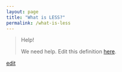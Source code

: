 ```yaml
---
layout: page
title: "What is LESS?"
permalink: /what-is-less
---
```


> Help! 
> 
> We need help. Edit this definition <a href="https://github.com/and-digital/tech-definitions/blog/master/definitions/front-end/less.md">here</a>.

<p class="edit-term"><a href="https://github.com/and-digital/tech-definitions/blog/master/definitions/front-end/less.md">edit</a></p>
